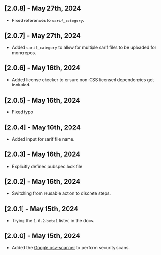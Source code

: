 ## [2.0.8] - May 27th, 2024

* Fixed references to `sarif_category`.


## [2.0.7] - May 27th, 2024

* Added `sarif_category` to allow for multiple sarif files to be uploaded for monorepos.


## [2.0.6] - May 16th, 2024

* Added license checker to ensure non-OSS licensed dependencies get included.


## [2.0.5] - May 16th, 2024

* Fixed typo


## [2.0.4] - May 16th, 2024

* Added input for sarif file name.


## [2.0.3] - May 16th, 2024

* Explicitly defined pubspec.lock file


## [2.0.2] - May 16th, 2024

* Switching from reusable action to discrete steps.


## [2.0.1] - May 15th, 2024

* Trying the `1.6.2-beta1` listed in the docs.


## [2.0.0] - May 15th, 2024

* Added the [Google osv-scanner](https://google.github.io/osv-scanner) to perform security scans.

